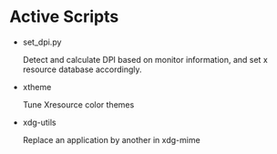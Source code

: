 # Active Scripts

- set_dpi.py

  Detect and calculate DPI based on monitor information, and set x resource database accordingly.
  
- xtheme

  Tune Xresource color themes
  
- xdg-utils

  Replace an application by another in xdg-mime
